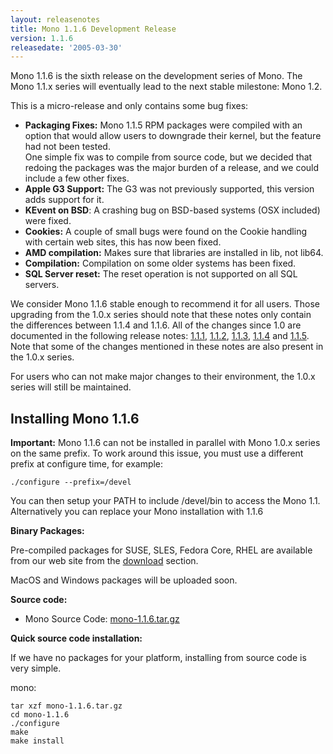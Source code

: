 ```yaml
---
layout: releasenotes
title: Mono 1.1.6 Development Release
version: 1.1.6
releasedate: '2005-03-30'
---
```


Mono 1.1.6 is the sixth release on the development series of Mono. The Mono 1.1.x series will eventually lead to the next stable milestone: Mono 1.2.

This is a micro-release and only contains some bug fixes:

-   **Packaging Fixes:** Mono 1.1.5 RPM packages were compiled with an option that would allow users to downgrade their kernel, but the feature had not been tested.<br/>
    One simple fix was to compile from source code, but we decided that redoing the packages was the major burden of a release, and we could include a few other fixes.
-   **Apple G3 Support:** The G3 was not previously supported, this version adds support for it.
-   **KEvent on BSD**: A crashing bug on BSD-based systems (OSX included) were fixed.
-   **Cookies:** A couple of small bugs were found on the Cookie handling with certain web sites, this has now been fixed.
-   **AMD compilation:** Makes sure that libraries are installed in lib, not lib64.
-   **Compilation:** Compilation on some older systems has been fixed.
-   **SQL Server reset:** The reset operation is not supported on all SQL servers.

We consider Mono 1.1.6 stable enough to recommend it for all users. Those upgrading from the 1.0.x series should note that these notes only contain the differences between 1.1.4 and 1.1.6. All of the changes since 1.0 are documented in the following release notes: [1.1.1](http://www.go-mono.com/archive/1.1.1), [1.1.2](http://www.go-mono.com/archive/1.1.2), [1.1.3](http://www.go-mono.com/archive/1.1.3), [1.1.4](http://www.go-mono.com/archive/1.1.4) and [1.1.5](http://www.go-mono.com/archive/1.1.5). Note that some of the changes mentioned in these notes are also present in the 1.0.x series.

For users who can not make major changes to their environment, the 1.0.x series will still be maintained.

Installing Mono 1.1.6
---------------------

**Important:** Mono 1.1.6 can not be installed in parallel with Mono 1.0.x series on the same prefix. To work around this issue, you must use a different prefix at configure time, for example:

``` shell
./configure --prefix=/devel
```

You can then setup your PATH to include /devel/bin to access the Mono 1.1. Alternatively you can replace your Mono installation with 1.1.6

**Binary Packages:**

Pre-compiled packages for SUSE, SLES, Fedora Core, RHEL are available from our web site from the [download](http://www.go-mono.com/download.html) section.

MacOS and Windows packages will be uploaded soon.

**Source code:**

-   Mono Source Code: [mono-1.1.6.tar.gz](http://www.go-mono.com/archive/1.1.6/mono-1.1.6.tar.gz)

**Quick source code installation:**

If we have no packages for your platform, installing from source code is very simple.

mono:

``` shell
tar xzf mono-1.1.6.tar.gz
cd mono-1.1.6
./configure
make
make install
```
